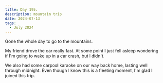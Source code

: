 ```yaml
---
title: Day 195.
description: mountain trip
date: 2024-07-13
tags: 
  - July 2024
---
```


Gone the whole day to go to the mountains.

My friend drove the car really fast. At some point I just fell asleep wondering if I'm going to wake up in a car crash, but I didn't.

We also had some carpool karaoke on our way back home, lasting well through midnight. Even though I know this is a fleeting moment, I'm glad I joined this trip.
